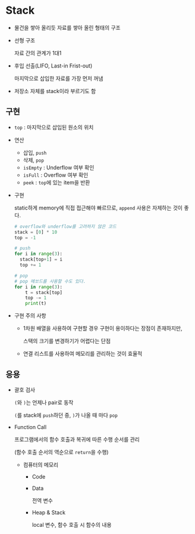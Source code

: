 # Stack

- 물건을 쌓아 올리듯 자료를 쌓아 올린 형태의 구조

- 선형 구조

  자료 간의 관계가 1대1

- 후입 선출(LIFO, Last-in Frist-out)

  마지막으로 삽입한 자료를 가장 먼저 꺼냄

- 저장소 자체를 stack이라 부르기도 함

## 구현

- `top` : 마지막으로 삽입된 원소의 위치

- 연산

  - 삽입, `push`
  - 삭제, `pop`
  - `isEmpty` : Underflow 여부 확인
  - `isFull` : Overflow 여부 확인
  - `peek` : `top`에 있는 item을 반환

- 구현

  static하게 memory에 직접 접근해야 빠르므로, `append` 사용은 자제하는 것이 좋다.

  ```python
  # overflow와 underflow를 고려하지 않은 코드
  stack = [0] * 10
  top = -1
  
  # push
  for i in range(3):
  	stack[top+1] = i
  	top += 1
  
  # pop
  # pop 메쏘드를 사용할 수도 있다.
  for i in range(3):
      t = stack[top]
      top -= 1
      print(t)
  ```

- 구현 주의 사항

  - 1차원 배열을 사용하여 구현할 경우 구현이 용이하다는 장점이 존재하지만,

    스택의 크기를 변경하기가 어렵다는 단점

  - 연결 리스트를 사용하여 메모리를 관리하는 것이 효율적

## 응용

- 괄호 검사

  `(`와 `)`는 언제나 pair로 동작

  `(`를 stack에 `push`하던 중, `)`가 나올 때 마다 `pop`

- Function Call

  프로그램에서의 함수 호출과 복귀에 따른 수행 순서를 관리

  (함수 호출 순서의 역순으로 `return`을 수행)

  - 컴퓨터의 메모리

    - Code

    - Data

      전역 변수

    - Heap & Stack

      local 변수, 함수 호출 시 함수의 내용